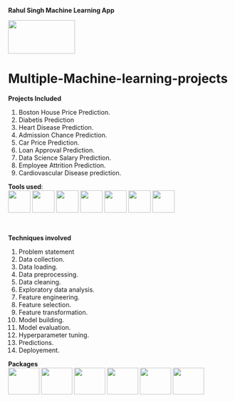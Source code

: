 **Rahul Singh Machine Learning App**

<img src="https://i.stack.imgur.com/hzk6C.gif" width=150 height=75>

# Multiple-Machine-learning-projects

__Projects Included__
1. Boston House Price Prediction.
2. Diabetis Prediction
3. Heart Disease Prediction.
4. Admission Chance Prediction.
5. Car Price Prediction.
6. Loan Approval Prediction.
7. Data Science Salary Prediction.
8. Employee Attrition Prediction.
9. Cardiovascular Disease prediction.

__Tools used__:
<br>
<img src="https://cdn3.iconfinder.com/data/icons/logos-and-brands-adobe/512/267_Python-512.png" width=50 height=50>
<img src="https://upload.wikimedia.org/wikipedia/commons/thumb/a/a1/PyCharm_Logo.svg/1024px-PyCharm_Logo.svg.png" width=50 height=50>
<img src="https://upload.wikimedia.org/wikipedia/commons/thumb/7/7e/Spyder_logo.svg/1024px-Spyder_logo.svg.png" width=50 height=50>
<img src="https://mccarter.gallerycdn.vsassets.io/extensions/mccarter/start-git-bash/1.2.1/1499505567572/Microsoft.VisualStudio.Services.Icons.Default" width=50 height=50>
<img src="https://iconape.com/wp-content/files/dw/348983/svg/348983.svg" width=50 height=50>
<img src="https://pythonforfinance.net/wp-content/uploads/2019/07/Jupyter.jpg" width=50 height=50>
<img src="https://colab.research.google.com/img/colab_favicon.ico" height=50 width=50>

<br>

**Techniques involved**
1. Problem statement
2. Data collection.
3. Data loading.
4. Data preprocessing.
5. Data cleaning.
6. Exploratory data analysis.
7. Feature engineering.
8. Feature selection.
9. Feature transformation.
10. Model building.
11. Model evaluation.
12. Hyperparameter tuning.
13. Predictions.
14. Deployement.




**Packages**
<br>
<img src="https://upload.wikimedia.org/wikipedia/commons/thumb/0/05/Scikit_learn_logo_small.svg/1280px-Scikit_learn_logo_small.svg.png" width=70 height=60>
<img src="https://upload.wikimedia.org/wikipedia/commons/thumb/e/ed/Pandas_logo.svg/1200px-Pandas_logo.svg.png" width=70 height=60>
<img src="https://miro.medium.com/max/765/1*cyXCE-JcBelTyrK-58w6_Q.png" width=70 height=60>
<img src="https://miro.medium.com/max/800/1*Q5EUk28Xc3iCDoMSkrd1_w.png" width=70 height=60>
<img src="https://pbs.twimg.com/media/ECqnsRLXUAQpNjq.jpg" width=70 height=60>
<img src="https://i.ibb.co/tD2sDRd/58480873cef1014c0b5e48ea.png" width=70 height=60>


